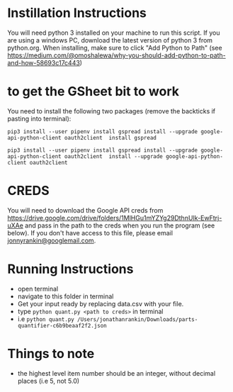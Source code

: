 # Instillation Instructions
You will need python 3 installed on your machine to run this script.
If you are using a windows PC, download the latest version of python 3 from python.org. When installing, make sure to click "Add Python to Path" (see https://medium.com/@omoshalewa/why-you-should-add-python-to-path-and-how-58693c17c443)

# to get the GSheet bit to work
You need to install the following two packages (remove the backticks if pasting into terminal):

`pip3 install --user pipenv install gspread install --upgrade google-api-python-client oauth2client  install gspread`

`pip3 install --user pipenv install gspread install --upgrade google-api-python-client oauth2client  install --upgrade google-api-python-client oauth2client`

# CREDS
You will need to download the Google API creds from https://drive.google.com/drive/folders/1MlHGu1mYZYg29DthnUIk-EwFtrj-uXAe and pass in the path to the creds when you run the program (see below). If you don't have access to this file, please email jonnyrankin@googlemail.com.

# Running Instructions

- open terminal
- navigate to this folder in terminal
- Get your input ready by replacing data.csv with your file.
- type `python quant.py <path to creds>` in terminal
- i.e `python quant.py /Users/jonathanrankin/Downloads/parts-quantifier-c6b9beaaf2f2.json`

# Things to note
- the highest level item number should be an integer, without decimal places (i.e 5, not 5.0)
